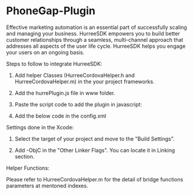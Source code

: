 # PhoneGap-Plugin

Effective marketing automation is an essential part of successfully scaling and managing your business. HurreeSDK empowers you to build better customer relationships through a seamless, multi-channel approach that addresses all aspects of the user life cycle. HurreeSDK helps you engage your users on an ongoing basis.

Steps to follow to integrate HurreeSDK:

1. Add helper Classes (HurreeCordovaHelper.h and HurreeCordovaHelper.m) in the your project frameworks.
2. Add the hurrePlugin.js file in www folder.
3. Paste the script code to add the plugin in javascript:

   <script src="hurrePlugin.js"></script>

4. Add the below code in the config.xml

   <feature name="HurreeCordovaHelper">
   <param name="ios-package" value="HurreeCordovaHelper" />
   </feature>

Settings done in the Xcode:

1. Select the target of your project and move to the "Build Settings".

2. Add -ObjC in the "Other Linker Flags". You can locate it in Linking section.

Helper Functions:

Please refer to HurreeCordovaHelper.m for the detail of bridge functions parameters at mentoned indexes.


